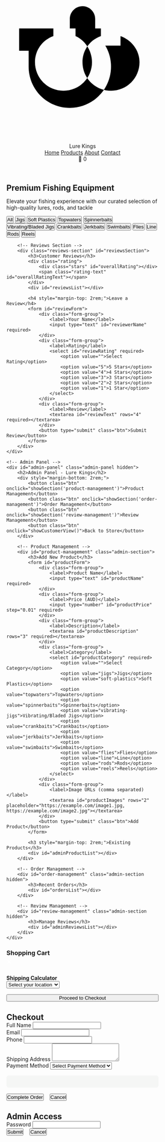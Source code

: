 <!DOCTYPE html>
<html lang="en">
<head>
<meta charset="UTF-8">
<meta name="viewport" content="width=device-width, initial-scale=1.0">
<title>Lure Kings - Premium Fishing Store</title>
<style>
* {
    margin: 0;
    padding: 0;
    box-sizing: border-box;
}

body {
    font-family: 'Georgia', serif;
    background-color: #f5f6f5;
    color: #2d3436;
    line-height: 1.6;
}

.header {
    background: linear-gradient(135deg, #2d3436 0%, #636e72 100%);
    color: white;
    padding: 1.5rem 2rem;
    position: sticky;
    top: 0;
    z-index: 1000;
    box-shadow: 0 2px 8px rgba(0,0,0,0.1);
}

.header-content {
    max-width: 1280px;
    margin: 0 auto;
    display: flex;
    justify-content: space-between;
    align-items: center;
}

.logo {
    display: flex;
    align-items: center;
    gap: 12px;
    font-size: 1.8rem;
    font-weight: 700;
    text-transform: uppercase;
    letter-spacing: 1px;
}

.logo svg {
    width: 30px;
    height: 30px;
    fill: #d4a017;
    cursor: pointer;
    transition: transform 0.3s ease;
}

.logo svg:hover {
    transform: scale(1.1);
}

.nav {
    display: flex;
    gap: 2.5rem;
    align-items: center;
}

.nav a {
    color: white;
    text-decoration: none;
    font-size: 1rem;
    transition: color 0.3s;
}

.nav a:hover {
    color: #d4a017;
}

.cart-icon {
    position: relative;
    cursor: pointer;
    font-size: 1.2rem;
}

.cart-count {
    position: absolute;
    top: -8px;
    right: -8px;
    background: #c0392b;
    color: white;
    border-radius: 50%;
    width: 20px;
    height: 20px;
    font-size: 0.7rem;
    display: flex;
    align-items: center;
    justify-content: center;
}

.hero {
    background: linear-gradient(rgba(45, 52, 54, 0.8), rgba(99, 110, 114, 0.8)), url('data:image/svg+xml,<svg xmlns="http://www.w3.org/2000/svg" viewBox="0 0 1200 600"><rect fill="%232d3436" width="1200" height="600"/><path fill="%23ffffff" opacity="0.1" d="M0,300 Q300,200 600,300 T1200,300 V600 H0 Z"/></svg>');
    color: white;
    padding: 5rem 2rem;
    text-align: center;
}

.hero h1 {
    font-size: 3.5rem;
    margin-bottom: 1.5rem;
    font-weight: 700;
}

.hero p {
    font-size: 1.3rem;
    margin-bottom: 2rem;
    max-width: 800px;
    margin-left: auto;
    margin-right: auto;
}

.filters {
    max-width: 1280px;
    margin: 2rem auto;
    display: flex;
    flex-wrap: wrap;
    gap: 1rem;
    justify-content: center;
}

.filter-btn {
    background: #dfe6e9;
    color: #2d3436;
    border: none;
    padding: 0.5rem 1.5rem;
    border-radius: 20px;
    cursor: pointer;
    font-size: 0.9rem;
    transition: background 0.3s, color 0.3s;
}

.filter-btn.active, .filter-btn:hover {
    background: #2d3436;
    color: white;
}

.main-content {
    max-width: 1280px;
    margin: 0 auto;
    padding: 2rem;
}

.product-grid {
    display: grid;
    grid-template-columns: repeat(auto-fit, minmax(300px, 1fr));
    gap: 2rem;
    margin-top: 2rem;
}

.product-card {
    background: white;
    border-radius: 8px;
    box-shadow: 0 4px 12px rgba(0,0,0,0.08);
    overflow: hidden;
    transition: transform 0.3s ease, box-shadow 0.3s ease;
}

.product-card:hover {
    transform: translateY(-3px);
    box-shadow: 0 6px 20px rgba(0,0,0,0.12);
}

.product-images {
    position: relative;
    height: 220px;
    overflow: hidden;
}

.product-image {
    width: 100%;
    height: 100%;
    object-fit: cover;
    display: none;
}

.product-image.active {
    display: block;
}

.image-nav {
    position: absolute;
    bottom: 12px;
    left: 50%;
    transform: translateX(-50%);
    display: flex;
    gap: 6px;
}

.image-dot {
    width: 10px;
    height: 10px;
    border-radius: 50%;
    background: rgba(255,255,255,0.6);
    cursor: pointer;
    transition: background 0.3s;
}

.image-dot.active {
    background: white;
}

.product-info {
    padding: 1.5rem;
}

.product-title {
    font-size: 1.2rem;
    font-weight: 600;
    margin-bottom: 0.5rem;
    color: #2d3436;
}

.product-price {
    font-size: 1.3rem;
    font-weight: 700;
    color: #0984e3;
    margin-bottom: 1rem;
}

.rating {
    display: flex;
    align-items: center;
    gap: 0.5rem;
    margin-bottom: 1rem;
}

.stars {
    display: flex;
    gap: 3px;
}

.star {
    color: #d4a017;
}

.rating-text {
    font-size: 0.9rem;
    color: #636e72;
}

.add-to-cart-btn {
    width: 100%;
    background: #2d3436;
    color: white;
    border: none;
    padding: 12px;
    border-radius: 6px;
    cursor: pointer;
    font-weight: 600;
    transition: background 0.3s;
}

.add-to-cart-btn:hover {
    background: #636e72;
}

.modal {
    display: none;
    position: fixed;
    top: 0;
    left: 0;
    width: 100%;
    height: 100%;
    background: rgba(0,0,0,0.6);
    z-index: 2000;
}

.modal-content {
    position: absolute;
    top: 50%;
    left: 50%;
    transform: translate(-50%, -50%);
    background: white;
    padding: 2rem;
    border-radius: 8px;
    max-width: 90%;
    max-height: 90%;
    overflow-y: auto;
}

.admin-panel {
    background: white;
    padding: 2rem;
    border-radius: 8px;
    box-shadow: 0 4px 12px rgba(0,0,0,0.08);
}

.form-group {
    margin-bottom: 1.5rem;
}

.form-group label {
    display: block;
    margin-bottom: 0.5rem;
    font-weight: 600;
    color: #2d3436;
}

.form-group input, .form-group textarea, .form-group select {
    width: 100%;
    padding: 12px;
    border: 1px solid #dfe6e9;
    border-radius: 6px;
    font-size: 1rem;
}

.form-group input:focus, .form-group textarea:focus, .form-group select:focus {
    outline: none;
    border-color: #2d3436;
}

.btn {
    background: #2d3436;
    color: white;
    border: none;
    padding: 12px 24px;
    border-radius: 6px;
    cursor: pointer;
    font-weight: 600;
    transition: background 0.3s;
    margin-right: 12px;
}

.btn:hover {
    background: #636e72;
}

.btn-danger {
    background: #c0392b;
}

.btn-danger:hover {
    background: #e74c3c;
}

.notification {
    position: fixed;
    top: 20px;
    right: 20px;
    background: #0984e3;
    color: white;
    padding: 1rem 2rem;
    border-radius: 6px;
    box-shadow: 0 4px 12px rgba(0,0,0,0.15);
    transform: translateX(400px);
    transition: transform 0.3s ease;
    z-index: 3000;
}

.notification.show {
    transform: translateX(0);
}

.cart-sidebar {
    position: fixed;
    top: 0;
    right: -400px;
    width: 400px;
    height: 100%;
    background: white;
    box-shadow: -2px 0 10px rgba(0,0,0,0.1);
    transition: right 0.3s ease;
    z-index: 2000;
    overflow-y: auto;
}

.cart-sidebar.open {
    right: 0;
}

.cart-header {
    background: #2d3436;
    color: white;
    padding: 1.5rem;
    display: flex;
    justify-content: space-between;
    align-items: center;
}

.cart-items {
    padding: 1.5rem;
}

.cart-item {
    display: flex;
    gap: 1rem;
    padding: 1rem 0;
    border-bottom: 1px solid #dfe6e9;
}

.cart-item img {
    width: 70px;
    height: 70px;
    object-fit: cover;
    border-radius: 6px;
}

.cart-item-info {
    flex: 1;
}

.shipping-calculator {
    background: #f5f6f5;
    padding: 1.5rem;
    border-radius: 6px;
    margin: 1rem 0;
}

.checkout-section {
    padding: 1.5rem;
    border-top: 2px solid #dfe6e9;
}

.reviews-section {
    margin-top: 2rem;
    background: white;
    padding: 2rem;
    border-radius: 8px;
    box-shadow: 0 4px 12px rgba(0,0,0,0.08);
}

.review-item {
    padding: 1rem 0;
    border-bottom: 1px solid #dfe6e9;
}

.review-header {
    display: flex;
    justify-content: space-between;
    align-items: center;
    margin-bottom: 0.5rem;
}

.hidden {
    display: none;
}

@media (max-width: 768px) {
    .header-content {
        flex-direction: column;
        gap: 1.5rem;
    }

    .hero h1 {
        font-size: 2.5rem;
    }

    .product-grid {
        grid-template-columns: 1fr;
    }

    .cart-sidebar {
        width: 100%;
        right: -100%;
    }

    .filters {
        flex-direction: column;
        align-items: center;
    }
}
</style>
</head>
<body>
<!-- Header -->
<header class="header">
    <div class="header-content">
        <div class="logo">
            <svg onclick="promptAdminPassword()" viewBox="0 0 24 24">
                <path d="M12 2.5c-1.1 0-2 .9-2 2v1.5h4V4.5c0-1.1-.9-2-2-2zm6 3.5v1.2c1.7.6 3 2.2 3 4.1 0 2.5-2 4.5-4.5 4.5S12 13.8 12 11.3c0-1.9 1.2-3.5 2.9-4.1V6h-4v1.2C12.3 7.8 13.5 9.4 13.5 11.3c0 2.5-2 4.5-4.5 4.5S4.5 13.8 4.5 11.3c0-1.9 1.2-3.5 2.9-4.1V6H2v3.5h1.5v2.5c0 3.6 2.9 6.5 6.5 6.5s6.5-2.9 6.5-6.5c0-1.2-.3-2.3-.9-3.3h2.4V6h-1.5z"/>
            </svg>
            <span>Lure Kings</span>
        </div>
        <nav class="nav">
            <a href="#home">Home</a>
            <a href="#products">Products</a>
            <a href="#about">About</a>
            <a href="#contact">Contact</a>
            <div class="cart-icon" onclick="toggleCart()">
                🛒
                <span class="cart-count" id="cartCount">0</span>
            </div>
        </nav>
    </div>
</header>

<!-- Hero Section -->
<section class="hero" id="home">
    <h1>Premium Fishing Equipment</h1>
    <p>Elevate your fishing experience with our curated selection of high-quality lures, rods, and tackle</p>
</section>

<!-- Filters -->
<div class="filters">
    <button class="filter-btn active" onclick="filterProducts('all')">All</button>
    <button class="filter-btn" onclick="filterProducts('jigs')">Jigs</button>
    <button class="filter-btn" onclick="filterProducts('soft-plastics')">Soft Plastics</button>
    <button class="filter-btn" onclick="filterProducts('topwaters')">Topwaters</button>
    <button class="filter-btn" onclick="filterProducts('spinnerbaits')">Spinnerbaits</button>
    <button class="filter-btn" onclick="filterProducts('vibrating-jigs')">Vibrating/Bladed Jigs</button>
    <button class="filter-btn" onclick="filterProducts('crankbaits')">Crankbaits</button>
    <button class="filter-btn" onclick="filterProducts('jerkbaits')">Jerkbaits</button>
    <button class="filter-btn" onclick="filterProducts('swimbaits')">Swimbaits</button>
    <button class="filter-btn" onclick="filterProducts('flies')">Flies</button>
    <button class="filter-btn" onclick="filterProducts('line')">Line</button>
    <button class="filter-btn" onclick="filterProducts('rods')">Rods</button>
    <button class="filter-btn" onclick="filterProducts('reels')">Reels</button>
</div>

<!-- Main Content -->
<main class="main-content">
    <div id="customer-view">
        <div class="product-grid" id="productGrid"></div>

        <!-- Reviews Section -->
        <div class="reviews-section" id="reviewsSection">
            <h3>Customer Reviews</h3>
            <div class="rating">
                <div class="stars" id="overallRating"></div>
                <span class="rating-text" id="overallRatingText"></span>
            </div>
            <div id="reviewsList"></div>

            <h4 style="margin-top: 2rem;">Leave a Review</h4>
            <form id="reviewForm">
                <div class="form-group">
                    <label>Your Name</label>
                    <input type="text" id="reviewerName" required>
                </div>
                <div class="form-group">
                    <label>Rating</label>
                    <select id="reviewRating" required>
                        <option value="">Select Rating</option>
                        <option value="5">5 Stars</option>
                        <option value="4">4 Stars</option>
                        <option value="3">3 Stars</option>
                        <option value="2">2 Stars</option>
                        <option value="1">1 Star</option>
                    </select>
                </div>
                <div class="form-group">
                    <label>Review</label>
                    <textarea id="reviewText" rows="4" required></textarea>
                </div>
                <button type="submit" class="btn">Submit Review</button>
            </form>
        </div>
    </div>

    <!-- Admin Panel -->
    <div id="admin-panel" class="admin-panel hidden">
        <h2>Admin Panel - Lure Kings</h2>
        <div style="margin-bottom: 2rem;">
            <button class="btn" onclick="showSection('product-management')">Product Management</button>
            <button class="btn" onclick="showSection('order-management')">Order Management</button>
            <button class="btn" onclick="showSection('review-management')">Review Management</button>
            <button class="btn" onclick="showCustomerView()">Back to Store</button>
        </div>

        <!-- Product Management -->
        <div id="product-management" class="admin-section">
            <h3>Add New Product</h3>
            <form id="productForm">
                <div class="form-group">
                    <label>Product Name</label>
                    <input type="text" id="productName" required>
                </div>
                <div class="form-group">
                    <label>Price (AUD)</label>
                    <input type="number" id="productPrice" step="0.01" required>
                </div>
                <div class="form-group">
                    <label>Description</label>
                    <textarea id="productDescription" rows="3" required></textarea>
                </div>
                <div class="form-group">
                    <label>Category</label>
                    <select id="productCategory" required>
                        <option value="">Select Category</option>
                        <option value="jigs">Jigs</option>
                        <option value="soft-plastics">Soft Plastics</option>
                        <option value="topwaters">Topwaters</option>
                        <option value="spinnerbaits">Spinnerbaits</option>
                        <option value="vibrating-jigs">Vibrating/Bladed Jigs</option>
                        <option value="crankbaits">Crankbaits</option>
                        <option value="jerkbaits">Jerkbaits</option>
                        <option value="swimbaits">Swimbaits</option>
                        <option value="flies">Flies</option>
                        <option value="line">Line</option>
                        <option value="rods">Rods</option>
                        <option value="reels">Reels</option>
                    </select>
                </div>
                <div class="form-group">
                    <label>Image URLs (comma separated)</label>
                    <textarea id="productImages" rows="2" placeholder="https://example.com/image1.jpg, https://example.com/image2.jpg"></textarea>
                </div>
                <button type="submit" class="btn">Add Product</button>
            </form>

            <h3 style="margin-top: 2rem;">Existing Products</h3>
            <div id="adminProductList"></div>
        </div>

        <!-- Order Management -->
        <div id="order-management" class="admin-section hidden">
            <h3>Recent Orders</h3>
            <div id="ordersList"></div>
        </div>

        <!-- Review Management -->
        <div id="review-management" class="admin-section hidden">
            <h3>Manage Reviews</h3>
            <div id="adminReviewsList"></div>
        </div>
    </div>
</main>

<!-- Cart Sidebar -->
<div class="cart-sidebar" id="cartSidebar">
    <div class="cart-header">
        <h3>Shopping Cart</h3>
        <button onclick="toggleCart()" style="background: none; border: none; color: white; font-size: 1.5rem; cursor: pointer;">×</button>
    </div>
    <div class="cart-items" id="cartItems"></div>
    <div class="shipping-calculator">
        <h4>Shipping Calculator</h4>
        <select id="shippingZone" onchange="calculateShipping()">
            <option value="">Select your location</option>
            <option value="inner">Inner City - $5.00</option>
            <option value="metro">Metro Area - $10.00</option>
            <option value="regional">Regional - $15.00</option>
            <option value="interstate">Interstate - $15.00</option>
        </select>
        <div id="shippingCost" style="margin-top: 10px; font-weight: bold;"></div>
    </div>
    <div class="checkout-section">
        <div id="cartTotal" style="font-size: 1.2rem; font-weight: bold; margin-bottom: 1rem;"></div>
        <button class="btn" onclick="proceedToCheckout()" style="width: 100%;">Proceed to Checkout</button>
    </div>
</div>

<!-- Checkout Modal -->
<div class="modal" id="checkoutModal">
    <div class="modal-content">
        <h2>Checkout</h2>
        <form id="checkoutForm">
            <div class="form-group">
                <label>Full Name</label>
                <input type="text" id="customerName" required>
            </div>
            <div class="form-group">
                <label>Email</label>
                <input type="email" id="customerEmail" required>
            </div>
            <div class="form-group">
                <label>Phone</label>
                <input type="tel" id="customerPhone" required>
            </div>
            <div class="form-group">
                <label>Shipping Address</label>
                <textarea id="shippingAddress" rows="3" required></textarea>
            </div>
            <div class="form-group">
                <label>Payment Method</label>
                <select id="paymentMethod" required>
                    <option value="">Select Payment Method</option>
                    <option value="stripe">Credit Card (Stripe)</option>
                    <option value="paypal">PayPal</option>
                    <option value="bank">Bank Transfer</option>
                </select>
            </div>
            <div id="orderSummary" style="background: #f5f6f5; padding: 1rem; border-radius: 6px; margin: 1rem 0;"></div>
            <div style="display: flex; gap: 1rem;">
                <button type="submit" class="btn">Complete Order</button>
                <button type="button" class="btn" onclick="closeCheckout()">Cancel</button>
            </div>
        </form>
    </div>
</div>

<!-- Admin Password Modal -->
<div class="modal" id="adminPasswordModal">
    <div class="modal-content">
        <h2>Admin Access</h2>
        <form id="adminPasswordForm">
            <div class="form-group">
                <label>Password</label>
                <input type="password" id="adminPassword" required>
            </div>
            <div style="display: flex; gap: 1rem;">
                <button type="submit" class="btn">Submit</button>
                <button type="button" class="btn" onclick="closeAdminPasswordModal()">Cancel</button>
            </div>
        </form>
    </div>
</div>

<!-- Notification -->
<div class="notification" id="notification"></div>

<script>
// Global variables
let products = JSON.parse(localStorage.getItem('products')) || [
    {
        id: 1,
        name: "Premium Spinnerbait Lure Set",
        price: 29.99,
        description: "High-quality spinnerbait lures perfect for bass fishing. Includes 6 different colors.",
        category: "spinnerbaits",
        images: ["data:image/svg+xml,<svg xmlns='http://www.w3.org/2000/svg' viewBox='0 0 200 150'><rect fill='%23e6f3ff' width='200' height='150'/><circle fill='%23ff6b35' cx='100' cy='75' r='30'/><text x='100' y='130' text-anchor='middle' font-family='Arial' font-size='12' fill='%23333'>Spinnerbait Lure</text></svg>", "data:image/svg+xml,<svg xmlns='http://www.w3.org/2000/svg' viewBox='0 0 200 150'><rect fill='%23fff0e6' width='200' height='150'/><circle fill='%23ff6b35' cx='100' cy='75' r='25'/><text x='100' y='130' text-anchor='middle' font-family='Arial' font-size='12' fill='%23333'>Side View</text></svg>"],
        reviews: []
    },
    {
        id: 2,
        name: "Carbon Fiber Fishing Rod",
        price: 159.99,
        description: "Ultra-lightweight carbon fiber rod with excellent sensitivity. Perfect for all fishing conditions.",
        category: "rods",
        images: ["data:image/svg+xml,<svg xmlns='http://www.w3.org/2000/svg' viewBox='0 0 200 150'><rect fill='%23e6f3ff' width='200' height='150'/><line x1='20' y1='130' x2='180' y2='20' stroke='%23333' stroke-width='8'/><text x='100' y='140' text-anchor='middle' font-family='Arial' font-size='12' fill='%23333'>Carbon Fiber Rod</text></svg>"],
        reviews: []
    },
    {
        id: 3,
        name: "Professional Spinning Reel",
        price: 89.99,
        description: "Smooth-action spinning reel with 10 ball bearings. Built for durability and performance.",
        category: "reels",
        images: ["data:image/svg+xml,<svg xmlns='http://www.w3.org/2000/svg' viewBox='0 0 200 150'><rect fill='%23e6f3ff' width='200' height='150'/><circle fill='%23666' cx='100' cy='75' r='40' stroke='%23333' stroke-width='3' fill='none'/><circle fill='%23333' cx='100' cy='75' r='20'/><text x='100' y='140' text-anchor='middle' font-family='Arial' font-size='12' fill='%23333'>Spinning Reel</text></svg>"],
        reviews: []
    }
];

let cart = JSON.parse(localStorage.getItem('cart')) || [];
let orders = JSON.parse(localStorage.getItem('orders')) || [];
let websiteReviews = JSON.parse(localStorage.getItem('websiteReviews')) || [];
let isAdminMode = false;
const ADMIN_PASSWORD = 'maxchingerhambo';
let currentFilter = 'all';

// Initialize the application
function init() {
    loadProducts();
    updateCartDisplay();
    loadReviews();
    calculateOverallRating();
}

// Save data to localStorage
function saveData() {
    localStorage.setItem('products', JSON.stringify(products));
    localStorage.setItem('cart', JSON.stringify(cart));
    localStorage.setItem('orders', JSON.stringify(orders));
    localStorage.setItem('websiteReviews', JSON.stringify(websiteReviews));
}

// Prompt for admin password
function promptAdminPassword() {
    const modal = document.getElementById('adminPasswordModal');
    modal.style.display = 'block';
}

// Handle admin password submission
document.getElementById('adminPasswordForm').addEventListener('submit', function(e) {
    e.preventDefault();
    const password = document.getElementById('adminPassword').value;
    if (password === ADMIN_PASSWORD) {
        toggleAdminMode();
        closeAdminPasswordModal();
    } else {
        showNotification('Incorrect password');
        document.getElementById('adminPassword').value = '';
    }
});

// Close admin password modal
function closeAdminPasswordModal() {
    document.getElementById('adminPasswordModal').style.display = 'none';
}

// Toggle admin mode
function toggleAdminMode() {
    isAdminMode = !isAdminMode;
    const customerView = document.getElementById('customer-view');
    const adminPanel = document.getElementById('admin-panel');

    if (isAdminMode) {
        customerView.classList.add('hidden');
        adminPanel.classList.remove('hidden');
        loadAdminData();
        showNotification('Admin mode activated');
    } else {
        customerView.classList.remove('hidden');
        adminPanel.classList.add('hidden');
        showNotification('Returned to customer view');
    }
}

// Show customer view
function showCustomerView() {
    isAdminMode = false;
    const customerView = document.getElementById('customer-view');
    const adminPanel = document.getElementById('admin-panel');
    customerView.classList.remove('hidden');
    adminPanel.classList.add('hidden');
}

// Show admin section
function showSection(sectionId) {
    const sections = document.querySelectorAll('.admin-section');
    sections.forEach(section => section.classList.add('hidden'));
    document.getElementById(sectionId).classList.remove('hidden');
}

// Filter products
function filterProducts(category) {
    currentFilter = category;
    const buttons = document.querySelectorAll('.filter-btn');
    buttons.forEach(btn => btn.classList.remove('active'));
    const activeBtn = Array.from(buttons).find(btn => btn.onclick.toString().includes(`'${category}'`));
    if (activeBtn) activeBtn.classList.add('active');
    loadProducts();
}

// Load products into the grid
function loadProducts() {
    const grid = document.getElementById('productGrid');
    grid.innerHTML = '';

    const filteredProducts = currentFilter === 'all' 
        ? products 
        : products.filter(product => product.category === currentFilter);

    filteredProducts.forEach(product => {
        const productCard = createProductCard(product);
        grid.appendChild(productCard);
    });
}

// Create product card HTML
function createProductCard(product) {
    const card = document.createElement('div');
    card.className = 'product-card';

    const avgRating = calculateProductRating(product);
    const starDisplay = generateStarDisplay(avgRating);

    card.innerHTML = `
        <div class="product-images">
            ${product.images.map((img, index) =>
                `<img src="${img}" alt="${product.name}" class="product-image ${index === 0 ? 'active' : ''}">`
            ).join('')}
            ${product.images.length > 1 ? `
                <div class="image-nav">
                    ${product.images.map((_, index) =>
                        `<div class="image-dot ${index === 0 ? 'active' : ''}" onclick="switchImage(${product.id}, ${index})"></div>`
                    ).join('')}
                </div>
            ` : ''}
        </div>
        <div class="product-info">
            <h3 class="product-title">${product.name}</h3>
            <div class="product-price">$${product.price}</div>
            <div class="rating">
                <div class="stars">${starDisplay}</div>
                <span class="rating-text">(${product.reviews.length} reviews)</span>
            </div>
            <button class="add-to-cart-btn" onclick="addToCart(${product.id})">Add to Cart</button>
        </div>
    `;

    return card;
}

// Switch product image
function switchImage(productId, imageIndex) {
    const card = document.querySelector(`[data-product-id="${productId}"]`) ||
        Array.from(document.querySelectorAll('.product-card')).find(card =>
            card.querySelector('.product-title').textContent === products.find(p => p.id === productId)?.name
        );

    if (card) {
        const images = card.querySelectorAll('.product-image');
        const dots = card.querySelectorAll('.image-dot');

        images.forEach((img, index) => {
            img.classList.toggle('active', index === imageIndex);
        });

        dots.forEach((dot, index) => {
            dot.classList.toggle('active', index === imageIndex);
        });
    }
}

// Generate star display
function generateStarDisplay(rating) {
    const fullStars = Math.floor(rating);
    const hasHalfStar = rating % 1 >= 0.5;
    let stars = '';

    for (let i = 0; i < fullStars; i++) {
        stars += '<span class="star">★</span>';
    }

    if (hasHalfStar) {
        stars += '<span class="star">☆</span>';
    }

    const remainingStars = 5 - fullStars - (hasHalfStar ? 1 : 0);
    for (let i = 0; i < remainingStars; i++) {
        stars += '<span class="star" style="color: #b2bec3;">★</span>';
    }

    return stars;
}

// Calculate product rating
function calculateProductRating(product) {
    if (product.reviews.length === 0) return 0;
    const sum = product.reviews.reduce((acc, review) => acc + review.rating, 0);
    return sum / product.reviews.length;
}

// Add to cart
function addToCart(productId) {
    const product = products.find(p => p.id === productId);
    if (product) {
        const existingItem = cart.find(item => item.id === productId);
        if (existingItem) {
            existingItem.quantity += 1;
        } else {
            cart.push({ ...product, quantity: 1 });
        }
        updateCartDisplay();
        saveData();
        showNotification(`${product.name} added to cart`);
    }
}

// Update cart display
function updateCartDisplay() {
    const cartCount = document.getElementById('cartCount');
    const cartItems = document.getElementById('cartItems');
    const cartTotal = document.getElementById('cartTotal');

    const totalItems = cart.reduce((sum, item) => sum + item.quantity, 0);
    cartCount.textContent = totalItems;

    cartItems.innerHTML = '';
    let subtotal = 0;

    cart.forEach(item => {
        subtotal += item.price * item.quantity;
        const cartItem = document.createElement('div');
        cartItem.className = 'cart-item';
        cartItem.innerHTML = `
            <img src="${item.images[0]}" alt="${item.name}">
            <div class="cart-item-info">
                <div style="font-weight: bold;">${item.name}</div>
                <div>$${item.price} x ${item.quantity}</div>
                <div style="margin-top: 5px;">
                    <button onclick="updateCartQuantity(${item.id}, -1)" style="background: #c0392b; color: white; border: none; padding: 5px 10px; border-radius: 4px; cursor: pointer;">-</button>
                    <span style="margin: 0 10px;">${item.quantity}</span>
                    <button onclick="updateCartQuantity(${item.id}, 1)" style="background: #0984e3; color: white; border: none; padding: 5px 10px; border-radius: 4px; cursor: pointer;">+</button>
                </div>
            </div>
        `;
        cartItems.appendChild(cartItem);
    });

    cartTotal.textContent = `Subtotal: ${subtotal.toFixed(2)}`;
}

// Update cart quantity
function updateCartQuantity(productId, change) {
    const item = cart.find(item => item.id === productId);
    if (item) {
        item.quantity += change;
        if (item.quantity <= 0) {
            cart = cart.filter(cartItem => cartItem.id !== productId);
        }
        updateCartDisplay();
        saveData();
    }
}

// Toggle cart sidebar
function toggleCart() {
    const cartSidebar = document.getElementById('cartSidebar');
    cartSidebar.classList.toggle('open');
}

// Calculate shipping
function calculateShipping() {
    const shippingZone = document.getElementById('shippingZone').value;
    const shippingCost = document.getElementById('shippingCost');

    const rates = {
        inner: 5.00,
        metro: 10.00,
        regional: 15.00,
        interstate: 15.00
    };

    if (shippingZone && rates[shippingZone]) {
        shippingCost.textContent = `Shipping: ${rates[shippingZone].toFixed(2)}`;
        shippingCost.setAttribute('data-cost', rates[shippingZone]);
    } else {
        shippingCost.textContent = '';
        shippingCost.removeAttribute('data-cost');
    }
}

// Proceed to checkout
function proceedToCheckout() {
    if (cart.length === 0) {
        showNotification('Your cart is empty');
        return;
    }

    const modal = document.getElementById('checkoutModal');
    const orderSummary = document.getElementById('orderSummary');

    let subtotal = cart.reduce((sum, item) => sum + (item.price * item.quantity), 0);
    let shipping = parseFloat(document.getElementById('shippingCost').getAttribute('data-cost') || 0);
    let total = subtotal + shipping;

    orderSummary.innerHTML = `
        <h4>Order Summary</h4>
        ${cart.map(item => `
            <div style="display: flex; justify-content: space-between; margin: 5px 0;">
                <span>${item.name} x${item.quantity}</span>
                <span>${(item.price * item.quantity).toFixed(2)}</span>
            </div>
        `).join('')}
        <div style="display: flex; justify-content: space-between; margin: 10px 0; padding-top: 10px; border-top: 1px solid #ccc;">
            <span>Subtotal:</span>
            <span>${subtotal.toFixed(2)}</span>
        </div>
        <div style="display: flex; justify-content: space-between; margin: 5px 0;">
            <span>Shipping:</span>
            <span>${shipping.toFixed(2)}</span>
        </div>
        <div style="display: flex; justify-content: space-between; margin: 10px 0; padding-top: 10px; border-top: 1px solid #ccc; font-weight: bold; font-size: 1.1rem;">
            <span>Total:</span>
            <span>${total.toFixed(2)}</span>
        </div>
    `;

    modal.style.display = 'block';
}

// Close checkout
function closeCheckout() {
    document.getElementById('checkoutModal').style.display = 'none';
}

// Handle checkout form submission
document.getElementById('checkoutForm').addEventListener('submit', function(e) {
    e.preventDefault();

    const formData = {
        customerName: document.getElementById('customerName').value,
        customerEmail: document.getElementById('customerEmail').value,
        customerPhone: document.getElementById('customerPhone').value,
        shippingAddress: document.getElementById('shippingAddress').value,
        paymentMethod: document.getElementById('paymentMethod').value,
        items: cart,
        subtotal: cart.reduce((sum, item) => sum + (item.price * item.quantity), 0),
        shipping: parseFloat(document.getElementById('shippingCost').getAttribute('data-cost') || 0),
        total: cart.reduce((sum, item) => sum + (item.price * item.quantity), 0) + parseFloat(document.getElementById('shippingCost').getAttribute('data-cost') || 0),
        orderDate: new Date().toISOString(),
        orderId: 'LK' + Date.now()
    };

    processOrder(formData);
});

// Process order
function processOrder(orderData) {
    orders.push(orderData);
    sendOrderConfirmation(orderData);
    cart = [];
    updateCartDisplay();
    saveData();
    closeCheckout();
    showNotification(`Order ${orderData.orderId} placed successfully! Confirmation sent to ${orderData.customerEmail}`);
    document.getElementById('cartSidebar').classList.remove('open');
}

// Simulate sending order confirmation
function sendOrderConfirmation(orderData) {
    console.log('Order confirmation sent to:', orderData.customerEmail);
    console.log('Order notification sent to: lure.kings.fishing.aus@gmail.com');
    console.log('Order details:', orderData);
}

// Show notification
function showNotification(message) {
    const notification = document.getElementById('notification');
    notification.textContent = message;
    notification.classList.add('show');
    setTimeout(() => {
        notification.classList.remove('show');
    }, 3000);
}

// Admin Functions
function loadAdminData() {
    loadAdminProducts();
    loadAdminOrders();
    loadAdminReviews();
}

// Load admin products
function loadAdminProducts() {
    const adminProductList = document.getElementById('adminProductList');
    adminProductList.innerHTML = '';

    products.forEach(product => {
        const productDiv = document.createElement('div');
        productDiv.style.cssText = 'border: 1px solid #dfe6e9; padding: 1rem; margin: 1rem 0; border-radius: 6px;';
        productDiv.innerHTML = `
            <h4>${product.name}</h4>
            <p>Price: ${product.price}</p>
            <p>Category: ${product.category}</p>
            <p>Reviews: ${product.reviews.length}</p>
            <button class="btn btn-danger" onclick="deleteProduct(${product.id})">Delete Product</button>
        `;
        adminProductList.appendChild(productDiv);
    });
}

// Load admin orders
function loadAdminOrders() {
    const ordersList = document.getElementById('ordersList');
    ordersList.innerHTML = '';

    if (orders.length === 0) {
        ordersList.innerHTML = '<p>No orders yet.</p>';
        return;
    }

    orders.forEach(order => {
        const orderDiv = document.createElement('div');
        orderDiv.style.cssText = 'border: 1px solid #dfe6e9; padding: 1rem; margin: 1rem 0; border-radius: 6px;';
        orderDiv.innerHTML = `
            <h4>Order ${order.orderId}</h4>
            <p><strong>Customer:</strong> ${order.customerName} (${order.customerEmail})</p>
            <p><strong>Date:</strong> ${new Date(order.orderDate).toLocaleDateString()}</p>
            <p><strong>Total:</strong> ${order.total.toFixed(2)}</p>
            <p><strong>Payment:</strong> ${order.paymentMethod}</p>
            <p><strong>Items:</strong></p>
            <ul>
                ${order.items.map(item => `<li>${item.name} x${item.quantity} - ${(item.price * item.quantity).toFixed(2)}</li>`).join('')}
            </ul>
            <p><strong>Shipping Address:</strong> ${order.shippingAddress}</p>
        `;
        ordersList.appendChild(orderDiv);
    });
}

// Load admin reviews
function loadAdminReviews() {
    const adminReviewsList = document.getElementById('adminReviewsList');
    adminReviewsList.innerHTML = '';

    const allReviews = [...websiteReviews];
    products.forEach(product => {
        product.reviews.forEach(review => {
            allReviews.push({...review, productName: product.name});
        });
    });

    if (allReviews.length === 0) {
        adminReviewsList.innerHTML = '<p>No reviews yet.</p>';
        return;
    }

    allReviews.forEach((review, index) => {
        const reviewDiv = document.createElement('div');
        reviewDiv.style.cssText = 'border: 1px solid #dfe6e9; padding: 1rem; margin: 1rem 0; border-radius: 6px;';
        reviewDiv.innerHTML = `
            <h4>${review.name}</h4>
            <p><strong>Rating:</strong> ${generateStarDisplay(review.rating)}</p>
            <p><strong>Product:</strong> ${review.productName || 'Website Review'}</p>
            <p><strong>Review:</strong> ${review.text}</p>
            <p><strong>Date:</strong> ${new Date(review.date).toLocaleDateString()}</p>
            <button class="btn btn-danger" onclick="deleteReview(${index}, '${review.productName || 'website'}')">Delete Review</button>
        `;
        adminReviewsList.appendChild(reviewDiv);
    });
}

// Add product form handler
document.getElementById('productForm').addEventListener('submit', function(e) {
    e.preventDefault();

    const newProduct = {
        id: Date.now(),
        name: document.getElementById('productName').value,
        price: parseFloat(document.getElementById('productPrice').value),
        description: document.getElementById('productDescription').value,
        category: document.getElementById('productCategory').value,
        images: document.getElementById('productImages').value.split(',').map(img => img.trim()).filter(img => img),
        reviews: []
    };

    if (newProduct.images.length === 0) {
        newProduct.images = [`data:image/svg+xml,<svg xmlns='http://www.w3.org/2000/svg' viewBox='0 0 200 150'><rect fill='%23e6f3ff' width='200' height='150'/><text x='100' y='75' text-anchor='middle' font-family='Arial' font-size='14' fill='%23333'>${newProduct.name}</text></svg>`];
    }

    products.push(newProduct);
    loadProducts();
    loadAdminProducts();
    saveData();
    this.reset();
    showNotification('Product added successfully');
});

// Delete product
function deleteProduct(productId) {
    if (confirm('Are you sure you want to delete this product?')) {
        products = products.filter(p => p.id !== productId);
        loadProducts();
        loadAdminProducts();
        saveData();
        showNotification('Product deleted successfully');
    }
}

// Delete review
function deleteReview(reviewIndex, productName) {
    if (confirm('Are you sure you want to delete this review?')) {
        if (productName === 'website') {
            websiteReviews.splice(reviewIndex, 1);
        } else {
            const product = products.find(p => p.name === productName);
            if (product) {
                product.reviews.splice(reviewIndex, 1);
            }
        }
        loadAdminReviews();
        loadReviews();
        calculateOverallRating();
        saveData();
        showNotification('Review deleted successfully');
    }
}

// Review form handler
document.getElementById('reviewForm').addEventListener('submit', function(e) {
    e.preventDefault();

    const newReview = {
        name: document.getElementById('reviewerName').value,
        rating: parseInt(document.getElementById('reviewRating').value),
        text: document.getElementById('reviewText').value,
        date: new Date().toISOString()
    };

    websiteReviews.push(newReview);
    loadReviews();
    calculateOverallRating();
    saveData();
    this.reset();
    showNotification('Review submitted successfully');
});

// Load reviews
function loadReviews() {
    const reviewsList = document.getElementById('reviewsList');
    reviewsList.innerHTML = '';

    websiteReviews.forEach(review => {
        const reviewDiv = document.createElement('div');
        reviewDiv.className = 'review-item';
        reviewDiv.innerHTML = `
            <div class="review-header">
                <strong>${review.name}</strong>
                <div class="stars">${generateStarDisplay(review.rating)}</div>
            </div>
            <p>${review.text}</p>
            <small style="color: #636e72;">${new Date(review.date).toLocaleDateString()}</small>
        `;
        reviewsList.appendChild(reviewDiv);
    });
}

// Calculate overall rating
function calculateOverallRating() {
    const overallRating = document.getElementById('overallRating');
    const overallRatingText = document.getElementById('overallRatingText');

    if (websiteReviews.length === 0) {
        overallRating.innerHTML = generateStarDisplay(0);
        overallRatingText.textContent = 'No reviews yet';
        return;
    }

    const avgRating = websiteReviews.reduce((sum, review) => sum + review.rating, 0) / websiteReviews.length;
    overallRating.innerHTML = generateStarDisplay(avgRating);
    overallRatingText.textContent = `${avgRating.toFixed(1)} out of 5 (${websiteReviews.length} reviews)`;
}

// Close modals when clicking outside
window.addEventListener('click', function(e) {
    const checkoutModal = document.getElementById('checkoutModal');
    const adminPasswordModal = document.getElementById('adminPasswordModal');
    if (e.target === checkoutModal) {
        closeCheckout();
    }
    if (e.target === adminPasswordModal) {
        closeAdminPasswordModal();
    }
});

// Initialize the application
init();
</script>
</body>
</html>
